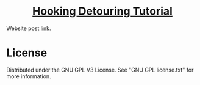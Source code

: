 <h1 align="center">
	<a href="https://github.com/KeyC0de/Hooking-Detouring-Tutorial">Hooking Detouring Tutorial</a>
</h1>


Website post [link](https://keyc0de.com/posts/26.html).<br>



# License

Distributed under the GNU GPL V3 License. See "GNU GPL license.txt" for more information.
